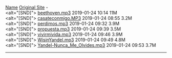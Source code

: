<a href="?C=N;O=D">Name</a>
<a href="https://JorgeFernandezJr.github.io">Original Site</a>                                 -   
<alt="[SND]"> <a href="beethoven.mp3">beethoven.mp3</a>               2019-01-24 10:14   11M  
<alt="[SND]"> <a href="casateconmigo.MP3">casateconmigo.MP3</a>           2019-01-24 08:55  3.2M  
<alt="[SND]"> <a href="perdimos.mp3">perdimos.mp3</a>                2019-01-24 09:32  3.9M  
<alt="[SND]"> <a href="propuesta.mp3">propuesta.mp3</a>               2019-01-24 09:39  3.5M  
<alt="[SND]"> <a href="vivirmivida.mp3">vivirmivida.mp3</a>             2019-01-24 09:46  3.9M  
<alt="[SND]"> <a href="WisinYandel.mp3">WisinYandel.mp3</a>             2019-01-24 09:49  4.8M  
<alt="[SND]"> <a href="Yandel-Nunca_Me_Olvides.mp3">Yandel-Nunca_Me_Olvides.mp3</a> 2019-01-24 09:53  3.7M  
<hr>

